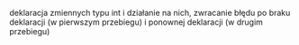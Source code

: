 deklaracja zmiennych typu int i działanie na nich, zwracanie błędu po braku deklaracji (w pierwszym przebiegu) i ponownej deklaracji (w drugim przebiegu)
